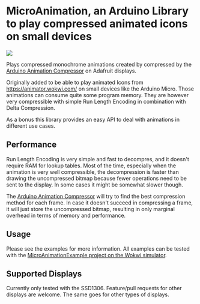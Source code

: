 # MicroAnimation, an Arduino Library to play compressed animated icons on small devices

[![](https://img.shields.io/badge/Available_in_the_Arduino_Library_Manager-2ea44f)](<Link>)

Plays compressed monochrome animations created by compressed by the [Arduino Animation Compressor](https://bertbaron.github.io/arduino-animation-compressor/) on Adafruit displays.

Originally added to be able to play animated Icons from https://animator.wokwi.com/ on small devices like the Arduino Micro. Those animations can consume quite some program memory. They are however very compressible with simple Run Length Encoding in combination with Delta Compression.

As a bonus this library provides an easy API to deal with animations in different use cases. 

## Performance

Run Length Encoding is very simple and fast to decompres, and it doesn't require RAM for lookup tables. Most of the time, especially when the animation is very well compressible, the decompression is faster than drawing the uncompressed bitmap because fewer operations need to be sent to the display. In some cases it might be somewhat slower though.

The [Arduino Animation Compressor](https://bertbaron.github.io/arduino-animation-compressor/) will try to find the best compression method for each frame. In case it doesn't succeed in compressing a frame, it will just store the uncompressed bitmap, resulting in only marginal overhead in terms of memory and performance.

## Usage

Please see the examples for more information. All examples can be tested with the [MicroAnimationExample project on the Wokwi simulator](https://wokwi.com/projects/386250018661621761).

## Supported Displays

Currently only tested with the SSD1306. Feature/pull requests for other displays are welcome. The same goes for other types of displays.